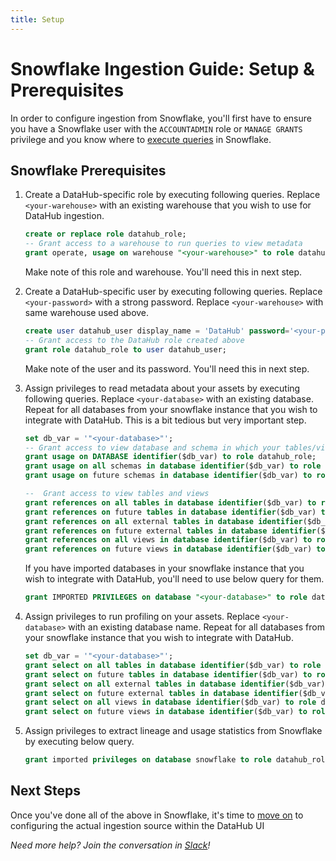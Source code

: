 ```yaml
---
title: Setup
---
```

# Snowflake Ingestion Guide: Setup & Prerequisites

In order to configure ingestion from Snowflake, you'll first have to ensure you have a Snowflake user with the `ACCOUNTADMIN` role or `MANAGE GRANTS` privilege and you know where to [execute queries](https://docs.snowflake.com/en/user-guide/ui-worksheet.html#) in Snowflake.

## Snowflake Prerequisites

1. Create a DataHub-specific role by executing following queries. Replace `<your-warehouse>` with an existing warehouse that you wish to use for DataHub ingestion.

   ```sql
   create or replace role datahub_role;
   -- Grant access to a warehouse to run queries to view metadata
   grant operate, usage on warehouse "<your-warehouse>" to role datahub_role;
   ```

   Make note of this role and warehouse. You'll need this in next step.

2. Create a DataHub-specific user by executing following queries. Replace `<your-password>` with a strong password. Replace `<your-warehouse>` with same warehouse used above.

   ```sql
   create user datahub_user display_name = 'DataHub' password='<your-password>' default_role = datahub_role default_warehouse = '<your-warehouse>';
   -- Grant access to the DataHub role created above
   grant role datahub_role to user datahub_user;
   ```

   Make note of the user and its password. You'll need this in next step.

3. Assign privileges to read metadata about your assets by executing following queries. Replace `<your-database>` with an existing database. Repeat for all databases from your snowflake instance that you wish to integrate with DataHub. This is a bit tedious but very important step.

   ```sql
   set db_var = '"<your-database>"';
   -- Grant access to view database and schema in which your tables/views exist
   grant usage on DATABASE identifier($db_var) to role datahub_role;
   grant usage on all schemas in database identifier($db_var) to role datahub_role;
   grant usage on future schemas in database identifier($db_var) to role datahub_role;

   --  Grant access to view tables and views
   grant references on all tables in database identifier($db_var) to role datahub_role;
   grant references on future tables in database identifier($db_var) to role datahub_role;
   grant references on all external tables in database identifier($db_var) to role datahub_role;
   grant references on future external tables in database identifier($db_var) to role datahub_role;
   grant references on all views in database identifier($db_var) to role datahub_role;
   grant references on future views in database identifier($db_var) to role datahub_role;

   ```

   If you have imported databases in your snowflake instance that you wish to integrate with DataHub, you'll need to use below query for them.

   ```sql
   grant IMPORTED PRIVILEGES on database "<your-database>" to role datahub_role;  
   ```

4. Assign privileges to run profiling on your assets. Replace `<your-database>` with an existing database name. Repeat for all databases from your snowflake instance that you wish to integrate with DataHub.

   ```sql
   set db_var = '"<your-database>"';
   grant select on all tables in database identifier($db_var) to role datahub_role;
   grant select on future tables in database identifier($db_var) to role datahub_role;
   grant select on all external tables in database identifier($db_var) to role datahub_role;
   grant select on future external tables in database identifier($db_var) to role datahub_role;
   grant select on all views in database identifier($db_var) to role datahub_role;
   grant select on future views in database identifier($db_var) to role datahub_role;
   ```

5. Assign privileges to extract lineage and usage statistics from Snowflake by executing below query.

   ```sql
   grant imported privileges on database snowflake to role datahub_role;
   ```

## Next Steps

Once you've done all of the above in Snowflake, it's time to [move on](Configuration.md) to configuring the actual ingestion source within the DataHub UI

*Need more help? Join the conversation in [Slack](http://slack.datahubproject.io)!*
